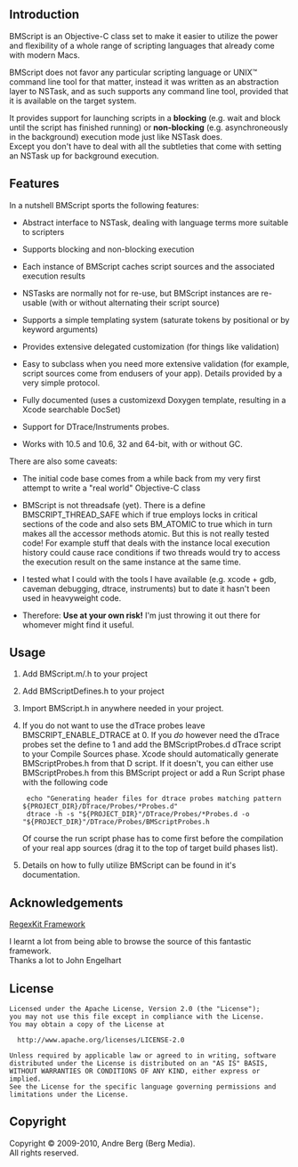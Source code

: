 Introduction
------------

BMScript is an Objective-C class set to make it easier to utilize the power and flexibility of a whole range of scripting languages that already come with modern Macs.  

BMScript does not favor any particular scripting language or UNIX™ command line tool for that matter, instead it was written as an abstraction layer to NSTask, and as such supports any command line tool, provided that it is available on the target system.

It provides support for launching scripts in a **blocking** (e.g. wait and block until the script has finished running) or **non-blocking** (e.g. asynchroneously in the background) execution mode just like NSTask does.   
Except you don't have to deal with all the subtleties that come with setting an NSTask up for background execution. 

Features
--------

In a nutshell BMScript sports the following features:

* Abstract interface to NSTask, dealing with language terms more suitable to scripters

* Supports blocking and non-blocking execution

* Each instance of BMScript caches script sources and the associated execution results

* NSTasks are normally not for re-use, but BMScript instances are re-usable (with or without alternating their script source)

* Supports a simple templating system (saturate tokens by positional or by keyword arguments)

* Provides extensive delegated customization (for things like validation)

* Easy to subclass when you need more extensive validation (for example, script sources come from endusers of your app).
  Details provided by a very simple protocol.

* Fully documented (uses a customizexd Doxygen template, resulting in a Xcode searchable DocSet)

* Support for DTrace/Instruments probes.

* Works with 10.5 and 10.6, 32 and 64-bit, with or without GC.

There are also some caveats:

* The initial code base comes from a while back from my very first attempt to write a "real world" Objective-C class

* BMScript is not threadsafe (yet). There is a define BMSCRIPT_THREAD_SAFE which if true employs locks in critical sections of the code and also sets BM_ATOMIC to true which in turn makes all the accessor methods atomic. But this is not really tested code! 
  For example stuff that deals with the instance local execution history could cause race conditions if two threads would try to access the execution result on the same instance at the same time.

* I tested what I could with the tools I have available (e.g. xcode + gdb, caveman debugging, dtrace, instruments) 
  but to date it hasn't been used in heavyweight code.

* Therefore: **Use at your own risk!** I'm just throwing it out there for whomever might find it useful.

  

Usage
-----

1. Add BMScript.m/.h to your project

2. Add BMScriptDefines.h to your project

3. Import BMScript.h in anywhere needed in your project.

4. If you do not want to use the dTrace probes leave BMSCRIPT_ENABLE_DTRACE at 0.
   If you _do_ however need the dTrace probes set the define to 1 and add the BMScriptProbes.d dTrace script to your Compile Sources phase.
   Xcode should automatically generate BMScriptProbes.h from that D script. If it doesn't, you can either use BMScriptProbes.h from this BMScript project or add a Run Script phase with the following code

        echo "Generating header files for dtrace probes matching pattern ${PROJECT_DIR}/DTrace/Probes/*Probes.d"
        dtrace -h -s "${PROJECT_DIR}"/DTrace/Probes/*Probes.d -o "${PROJECT_DIR}"/DTrace/Probes/BMScriptProbes.h
        
    Of course the run script phase has to come first before the compilation of your real app sources (drag it to the top of target build phases list).

5. Details on how to fully utilize BMScript can be found in it's documentation.

  
Acknowledgements
----------------

[RegexKit Framework](http://regexkit.sourceforge.net "RegexKit Framework Home Page")

I learnt a lot from being able to browse the source of this fantastic framework.  
Thanks a lot to John Engelhart 

License
-------

    Licensed under the Apache License, Version 2.0 (the "License");  
    you may not use this file except in compliance with the License.  
    You may obtain a copy of the License at  

      http://www.apache.org/licenses/LICENSE-2.0  

    Unless required by applicable law or agreed to in writing, software  
    distributed under the License is distributed on an "AS IS" BASIS,  
    WITHOUT WARRANTIES OR CONDITIONS OF ANY KIND, either express or implied.  
    See the License for the specific language governing permissions and  
    limitations under the License.  

Copyright
---------

Copyright © 2009-2010, Andre Berg (Berg Media).  
All rights reserved.
